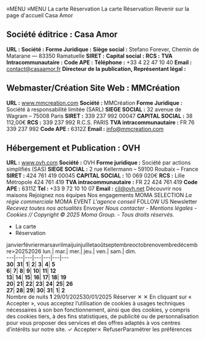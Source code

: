 ≡MENU
≡MENU
La carte 
Réservation 
La carte 
Réservation 
Revenir sur la page d'accueil
Casa Amor
## **Société éditrice : Casa Amor**
**URL :**
**Société :**
**Forme Juridique :**
**Siège social :** Stefano Forever, Chemin de Matarane — 83350 Ramatuelle
**SIRET :**
**Capital social :**
**RCS :**
**TVA Intracommunautaire :**
**Code APE :**
**Téléphone :** +33 4 22 47 10 40
**Email :** contact@casaamor.fr
**Directeur de la publication, Représentant légal :**
## **Webmaster/Création Site Web : MMCréation**
**URL :** www.mmcreation.com
**Société :** MMCréation
**Forme Juridique :** Société à responsabilité limitée (SARL)
**SIEGE SOCIAL :** 32 avenue de Wagram – 75008 Paris
**SIRET :** 339 237 992 00047
**CAPITAL SOCIAL :** 38 112,00€
**RCS :** 339 237 992 R.C.S. PARIS
**TVA intracommunautaire :** FR 76 339 237 992
**Code APE :** 6312Z
**Email :** info@mmcreation.com
## **Hébergement et Publication : OVH**
**URL :** www.ovh.com
**Société :** OVH
**Forme juridique :** Société par actions simplifiés (SAS)
**SIEGE SOCIAL :** 2 rue Kellermann – 59100 Roubaix – France
**SIRET :** 424 761 419 00045
**CAPITAL SOCIAL :** 10 069 020€
**RCS :** Lille Métropole 424 761 419
**TVA intracommunautaire :** FR 22 424 761 419
**Code APE :** 6311Z
**Tel :** +33 9 72 10 10 07
**Email :** cil@ovh.net
Découvrir nos maisons
Rejoignez nos équipes
Nos engagements
MOMA SELECTION _La régie commerciale_
MOMA EVENT _L'agence conseil_
FOLLOW US
Newsletter
_Recevez toutes nos actualités_
Envoyer
_Nous contacter - Mentions légales - Cookies // Copyright © 2025 Moma Group. - Tous droits réservés._
  * La carte
  * Réservation


janvierfévriermarsavrilmaijuinjuilletaoûtseptembreoctobrenovembredécembre>20252026
lun.| mar.| mer.| jeu.| ven.| sam.| dim.  
---|---|---|---|---|---|---  
**30**| **31**| **1**| **2**| **3**| **4**| **5**  
**6**| **7**| **8**| **9**| **10**| **11**| **12**  
**13**| **14**| **15**| **16**| **17**| **18**| **19**  
**20**| **21**| **22**| **23**| **24**| **25**| **26**  
**27**| **28**| **29**| **30**| **31**| **1**| **2**  
Nombre de nuits **1**
29/01/202530/01/2025
Réserver
✕
✕
En cliquant sur « Accepter », vous acceptez l’utilisation de cookies à usages techniques nécessaires à son bon fonctionnement, ainsi que des cookies, y compris des cookies tiers, à des fins statistiques, de publicité ou de personnalisation pour vous proposer des services et des offres adaptés à vos centres d’intérêts sur notre site.
✓ Accepter✗ RefuserParamétrer les préférences
